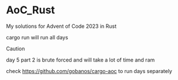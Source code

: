 # AoC_Rust
My solutions for Advent of Code 2023 in Rust

cargo run will run all days

> [!CAUTION]
> day 5 part 2 is brute forced and will take a lot of time and ram

check https://github.com/gobanos/cargo-aoc to run days separately
